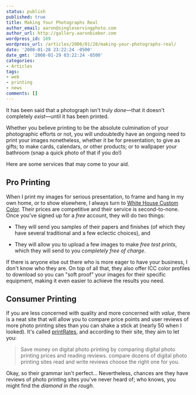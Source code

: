 ```yaml
---
status: publish
published: true
title: Making Your Photographs Real
author_email: aaron@singleservingphoto.com
author_url: http://gallery.aaronbieber.com
wordpress_id: 169
wordpress_url: /articles/2008/01/28/making-your-photographs-real/
date: '2008-01-28 23:22:24 -0500'
date_gmt: '2008-01-29 03:22:24 -0500'
categories:
- Articles
tags:
- web
- printing
- news
comments: []
---
```


It has been said that a photograph isn't truly _done_—that it doesn't completely
_exist_—until it has been printed.

Whether you believe printing to be the absolute culmination of your photographic
efforts or not, you will undoubtedly have an ongoing need to print your images
nonetheless, whether it be for presentation; to give as gifts; to make cards,
calendars, or other products; or to wallpaper your bathroom (snap a quick photo
of that if you do!)

Here are some services that may come to your aid.<!--more-->

## Pro Printing

When I print my images for serious presentation, to frame and hang in my own
home, or to show elsewhere, I always turn
to [White House Custom Color][whcc]. Their prices are competitive and their
service is second-to-none. Once you've signed up for a _free_ account, they will
do two things:

[whcc]: http://www.whcc.com

* They will send you samples of their papers and finishes (of which they have
  several traditional and a few eclectic choices), and

* They will allow you to upload a few images to make _free test prints_, which
  they will send to you _completely free of charge_.

If there is anyone else out there who is more eager to have your
business, I don't know who they are. On top of all that, they also offer
ICC color profiles to download so you can "soft proof" your images for
their specific equipment, making it even easier to achieve the results
you need.

## Consumer Printing

If you are less concerned with quality and more concerned with
_value_, there is a neat site that will allow you to compare price
points and user reviews of more photo printing sites than you can shake
a stick at (nearly 50 when I looked). It's called
[printRates](http://www.printrates.com/), and according to their site,
they aim to let you:

> Save money on digital photo printing by comparing digital photo printing
> prices and reading reviews. compare dozens of digital photo printing sites
> read and write reviews choose the right one for you.

Okay, so their grammar isn't perfect... Nevertheless, chances are they
have reviews of photo printing sites you've never heard of; who knows,
you might find the _diamond in the rough_.
